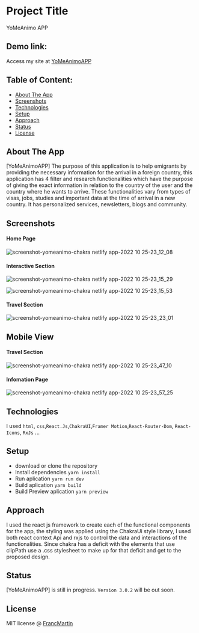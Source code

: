 # Project Title

YoMeAnimo APP

## Demo link:

Access my site at [YoMeAnimoAPP](https://yomeanimo-chakra.netlify.app/)

## Table of Content:

- [About The App](#about-the-app)
- [Screenshots](#screenshots)
- [Technologies](#technologies)
- [Setup](#setup)
- [Approach](#approach)
- [Status](#status)
- [License](#license)

## About The App

[YoMeAnimoAPP] The purpose of this application is to help emigrants by providing the necessary information for the arrival in a foreign country, this application has 4 filter and research functionalities which have the purpose of giving the exact information in relation to the country of the user and the country where he wants to arrive. These functionalities vary from types of visas, jobs, studies and important data at the time of arrival in a new country.
It has personalized services, newsletters, blogs and community.

## Screenshots

#### Home Page

![screenshot-yomeanimo-chakra netlify app-2022 10 25-23_12_08](https://user-images.githubusercontent.com/96245472/197918987-77e80276-df73-41e7-8797-53a0ede6be11.png)

#### Interactive Section

![screenshot-yomeanimo-chakra netlify app-2022 10 25-23_15_29](https://user-images.githubusercontent.com/96245472/197919341-9782efac-10f3-4717-8bef-8bcf36376877.png)

![screenshot-yomeanimo-chakra netlify app-2022 10 25-23_15_53](https://user-images.githubusercontent.com/96245472/197919364-26c9e065-7bee-4556-8d45-2153bc3a4696.png)

#### Travel Section

![screenshot-yomeanimo-chakra netlify app-2022 10 25-23_23_01](https://user-images.githubusercontent.com/96245472/197923493-9d90e23a-1e40-410d-953f-2dcef40048fc.png)


## Mobile View

#### Travel Section

![screenshot-yomeanimo-chakra netlify app-2022 10 25-23_47_10](https://user-images.githubusercontent.com/96245472/197924132-0f5f4243-7e9e-495c-a5fd-e7ebe576bad2.png)


#### Infomation Page

![screenshot-yomeanimo-chakra netlify app-2022 10 25-23_57_25](https://user-images.githubusercontent.com/96245472/197924255-1b15acca-7ec3-463b-983b-80b28527bd94.png)



## Technologies

I used `html`, `css`,`React.Js`,`ChakraUI`,`Framer Motion`,`React-Router-Dom`, `React-Icons`, `RxJs` ...

## Setup

- download or clone the repository
- Install dependencies `yarn install`
- Run aplication `yarn run dev`
- Build aplication `yarn build`
- Build Preview aplication `yarn preview`

## Approach

I used the react js framework to create each of the functional components for the app, the styling was applied using the ChakraUi style library, I used both react context Api and rxjs to control the data and interactions of the functionalities.
Since chakra has a deficit with the elements that use clipPath use a .css stylesheet to make up for that deficit and get to the proposed design.

## Status

[YoMeAnimoAPP] is still in progress. `Version 3.0.2` will be out soon.

## License

MIT license @ [FrancMartin](https://franc-martin-portfolio.netlify.app/)
